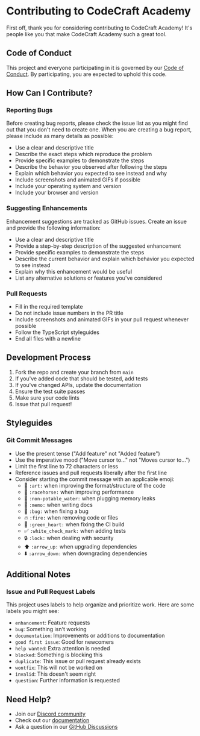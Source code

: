 # Contributing to CodeCraft Academy

First off, thank you for considering contributing to CodeCraft Academy! It's people like you that make CodeCraft Academy such a great tool.

## Code of Conduct

This project and everyone participating in it is governed by our [Code of Conduct](CODE_OF_CONDUCT.md). By participating, you are expected to uphold this code.

## How Can I Contribute?

### Reporting Bugs

Before creating bug reports, please check the issue list as you might find out that you don't need to create one. When you are creating a bug report, please include as many details as possible:

- Use a clear and descriptive title
- Describe the exact steps which reproduce the problem
- Provide specific examples to demonstrate the steps
- Describe the behavior you observed after following the steps
- Explain which behavior you expected to see instead and why
- Include screenshots and animated GIFs if possible
- Include your operating system and version
- Include your browser and version

### Suggesting Enhancements

Enhancement suggestions are tracked as GitHub issues. Create an issue and provide the following information:

- Use a clear and descriptive title
- Provide a step-by-step description of the suggested enhancement
- Provide specific examples to demonstrate the steps
- Describe the current behavior and explain which behavior you expected to see instead
- Explain why this enhancement would be useful
- List any alternative solutions or features you've considered

### Pull Requests

- Fill in the required template
- Do not include issue numbers in the PR title
- Include screenshots and animated GIFs in your pull request whenever possible
- Follow the TypeScript styleguides
- End all files with a newline

## Development Process

1. Fork the repo and create your branch from `main`
2. If you've added code that should be tested, add tests
3. If you've changed APIs, update the documentation
4. Ensure the test suite passes
5. Make sure your code lints
6. Issue that pull request!

## Styleguides

### Git Commit Messages

- Use the present tense ("Add feature" not "Added feature")
- Use the imperative mood ("Move cursor to..." not "Moves cursor to...")
- Limit the first line to 72 characters or less
- Reference issues and pull requests liberally after the first line
- Consider starting the commit message with an applicable emoji:
  - 🎨 `:art:` when improving the format/structure of the code
  - 🐎 `:racehorse:` when improving performance
  - 🚱 `:non-potable_water:` when plugging memory leaks
  - 📝 `:memo:` when writing docs
  - 🐛 `:bug:` when fixing a bug
  - 🔥 `:fire:` when removing code or files
  - 💚 `:green_heart:` when fixing the CI build
  - ✅ `:white_check_mark:` when adding tests
  - 🔒 `:lock:` when dealing with security
  - ⬆️ `:arrow_up:` when upgrading dependencies
  - ⬇️ `:arrow_down:` when downgrading dependencies

## Additional Notes

### Issue and Pull Request Labels

This project uses labels to help organize and prioritize work. Here are some labels you might see:

- `enhancement`: Feature requests
- `bug`: Something isn't working
- `documentation`: Improvements or additions to documentation
- `good first issue`: Good for newcomers
- `help wanted`: Extra attention is needed
- `blocked`: Something is blocking this
- `duplicate`: This issue or pull request already exists
- `wontfix`: This will not be worked on
- `invalid`: This doesn't seem right
- `question`: Further information is requested

## Need Help?

- Join our [Discord community](https://discord.gg/your-server)
- Check out our [documentation](https://github.com/yukk1ro/codecraft-academy/wiki)
- Ask a question in our [GitHub Discussions](https://github.com/yukk1ro/codecraft-academy/discussions)
